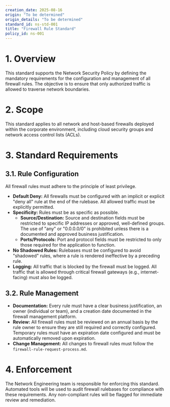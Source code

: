 ```yaml
---
creation_date: 2025-08-16
origin: "To be determined"
origin_details: "To be determined"
standard_id: ns-std-001
title: "Firewall Rule Standard"
policy_id: ns-001
---
```


# 1. Overview
This standard supports the Network Security Policy by defining the mandatory requirements for the configuration and management of all firewall rules. The objective is to ensure that only authorized traffic is allowed to traverse network boundaries.

# 2. Scope
This standard applies to all network and host-based firewalls deployed within the corporate environment, including cloud security groups and network access control lists (ACLs).

# 3. Standard Requirements

## 3.1. Rule Configuration
All firewall rules must adhere to the principle of least privilege.
*   **Default Deny:** All firewalls must be configured with an implicit or explicit "deny all" rule at the end of the rulebase. All allowed traffic must be explicitly permitted.
*   **Specificity:** Rules must be as specific as possible.
    *   **Source/Destination:** Source and destination fields must be restricted to specific IP addresses or approved, well-defined groups. The use of "any" or "0.0.0.0/0" is prohibited unless there is a documented and approved business justification.
    *   **Ports/Protocols:** Port and protocol fields must be restricted to only those required for the application to function.
*   **No Shadowed Rules:** Rulebases must be configured to avoid "shadowed" rules, where a rule is rendered ineffective by a preceding rule.
*   **Logging:** All traffic that is blocked by the firewall must be logged. All traffic that is allowed through critical firewall gateways (e.g., internet-facing) must also be logged.

## 3.2. Rule Management
*   **Documentation:** Every rule must have a clear business justification, an owner (individual or team), and a creation date documented in the firewall management platform.
*   **Review:** All firewall rules must be reviewed on an annual basis by the rule owner to ensure they are still required and correctly configured. Temporary rules must have an expiration date configured and must be automatically removed upon expiration.
*   **Change Management:** All changes to firewall rules must follow the `firewall-rule-request-process.md`.

# 4. Enforcement
The Network Engineering team is responsible for enforcing this standard. Automated tools will be used to audit firewall rulebases for compliance with these requirements. Any non-compliant rules will be flagged for immediate review and remediation.
